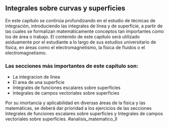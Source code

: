 ## Integrales sobre curvas y superficies

En este capítulo se continúa profundizando en el estudio de técnicas de integración, introduciendo las integrales de línea y de superficie, a partir de las cuales se formalizan matemáticamente conceptos tan importantes como los de área o trabajo. El contenido de este capítulo será utilizado asiduamente por el estudiante a lo largo de sus estudios universitario de física, en áreas como el electromagnetismo, la física de fluidos o el electromagnetismo. 

### Las secciones más importantes de este capítulo son:
 - La integracion de linea 
 - El area de una superficie
 - Integrales de funciones escalares sobre superficies
 - Integrales de campos vectoriales sobre superficies

Por su imortancia y aplicabilidad en diversas áreas de la física y las matemáticas, se deberá dar prioridad a los ejercicios de las secciones Integrales de funciones escalares sobre superficies y Integrales de campos vectoriales sobre superficies. 
#analisis_matematico_II

